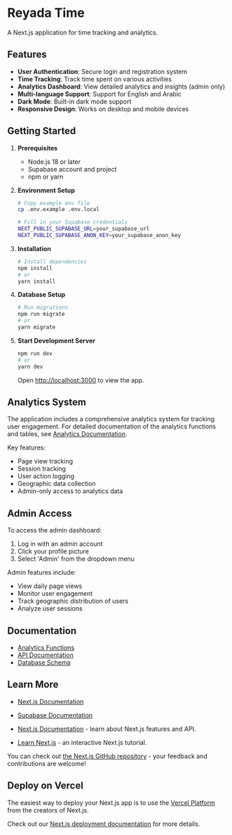 # Reyada Time

A Next.js application for time tracking and analytics.

## Features

- **User Authentication**: Secure login and registration system
- **Time Tracking**: Track time spent on various activities
- **Analytics Dashboard**: View detailed analytics and insights (admin only)
- **Multi-language Support**: Support for English and Arabic
- **Dark Mode**: Built-in dark mode support
- **Responsive Design**: Works on desktop and mobile devices

## Getting Started

1. **Prerequisites**
   - Node.js 18 or later
   - Supabase account and project
   - npm or yarn

2. **Environment Setup**
   ```bash
   # Copy example env file
   cp .env.example .env.local
   
   # Fill in your Supabase credentials
   NEXT_PUBLIC_SUPABASE_URL=your_supabase_url
   NEXT_PUBLIC_SUPABASE_ANON_KEY=your_supabase_anon_key
   ```

3. **Installation**
   ```bash
   # Install dependencies
   npm install
   # or
   yarn install
   ```

4. **Database Setup**
   ```bash
   # Run migrations
   npm run migrate
   # or
   yarn migrate
   ```

5. **Start Development Server**
   ```bash
   npm run dev
   # or
   yarn dev
   ```

   Open [http://localhost:3000](http://localhost:3000) to view the app.

## Analytics System

The application includes a comprehensive analytics system for tracking user engagement. For detailed documentation of the analytics functions and tables, see [Analytics Documentation](./docs/analytics-functions.md).

Key features:
- Page view tracking
- Session tracking
- User action logging
- Geographic data collection
- Admin-only access to analytics data

## Admin Access

To access the admin dashboard:
1. Log in with an admin account
2. Click your profile picture
3. Select 'Admin' from the dropdown menu

Admin features include:
- View daily page views
- Monitor user engagement
- Track geographic distribution of users
- Analyze user sessions

## Documentation

- [Analytics Functions](./docs/analytics-functions.md)
- [API Documentation](./docs/api.md)
- [Database Schema](./docs/schema.md)

## Learn More

- [Next.js Documentation](https://nextjs.org/docs)
- [Supabase Documentation](https://supabase.com/docs)

- [Next.js Documentation](https://nextjs.org/docs) - learn about Next.js features and API.
- [Learn Next.js](https://nextjs.org/learn) - an interactive Next.js tutorial.

You can check out [the Next.js GitHub repository](https://github.com/vercel/next.js) - your feedback and contributions are welcome!

## Deploy on Vercel

The easiest way to deploy your Next.js app is to use the [Vercel Platform](https://vercel.com/new?utm_medium=default-template&filter=next.js&utm_source=create-next-app&utm_campaign=create-next-app-readme) from the creators of Next.js.

Check out our [Next.js deployment documentation](https://nextjs.org/docs/app/building-your-application/deploying) for more details.
